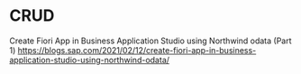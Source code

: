 # CRUD
Create Fiori App in Business Application Studio using Northwind odata (Part 1)
https://blogs.sap.com/2021/02/12/create-fiori-app-in-business-application-studio-using-northwind-odata/